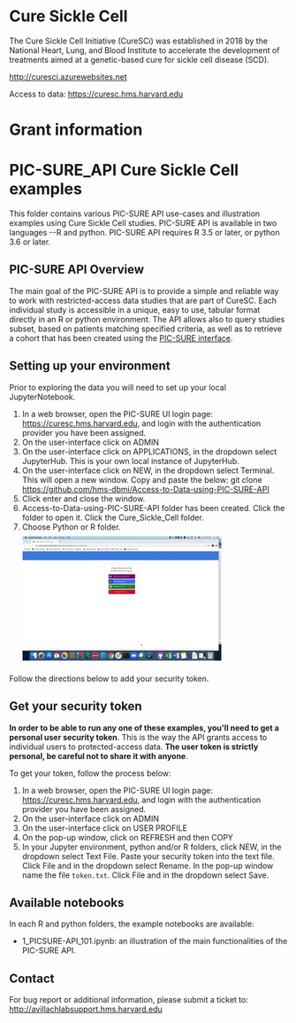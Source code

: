 # Cure Sickle Cell
The Cure Sickle Cell Initiative (CureSCi) was established in 2018 by the National Heart, Lung, and Blood Institute to accelerate the development of treatments aimed at a genetic-based cure for sickle cell disease (SCD).

http://curesci.azurewebsites.net

Access to data: https://curesc.hms.harvard.edu

# Grant information



# PIC-SURE_API Cure Sickle Cell examples

This folder contains various PIC-SURE API use-cases and illustration examples using Cure Sickle Cell studies. PIC-SURE API is available in two languages --R and python. PIC-SURE API requires R 3.5 or later, or python 3.6 or later.


## PIC-SURE API Overview

The main goal of the PIC-SURE API is to provide a simple and reliable way to work with restricted-access data studies that are part of CureSC. Each individual study is accessible in a unique, easy to use, tabular format directly in an R or python environment. The API allows also to query studies subset, based on patients matching specified criteria, as well as to retrieve a cohort that has been created using the [PIC-SURE interface](https://curesc.hms.harvard.edu). 

## Setting up your environment
Prior to exploring the data you will need to set up your local JupyterNotebook. 
1. In a web browser, open the PIC-SURE UI login page: https://curesc.hms.harvard.edu, and login with the authentication provider you have been assigned.
2. On the user-interface click on ADMIN
3. On the user-interface click on APPLICATIONS, in the dropdown select JupyterHub. This is your own local instance of JupyterHub. 
4. On the user-interface click on NEW, in the dropdown select Terminal.  This will open a new window. Copy and paste the below:
git clone https://github.com/hms-dbmi/Access-to-Data-using-PIC-SURE-API 
5. Click enter and close the window. 
6. Access-to-Data-using-PIC-SURE-API folder has been created. Click the folder to open it. Click the Cure_Sickle_Cell folder.
7. Choose Python or R folder.
![Set up JupyterHub](cure_sc_jh.gif)

Follow the directions below to add your security token. 

## Get your security token

**In order to be able to run any one of these examples, you'll need to get a personal user security token**. This is the way the API grants access to individual users to protected-access data. **The user token is strictly personal, be careful not to share it with anyone**.

To get your token, follow the process below:
1. In a web browser, open the PIC-SURE UI login page: https://curesc.hms.harvard.edu, and login with the authentication provider you have been assigned.
2. On the user-interface click on ADMIN
3. On the user-interface click on USER PROFILE
4. On the pop-up window, click on REFRESH and then COPY
5. In your Jupyter environment, python and/or R folders, click NEW, in the dropdown select Text File. Paste your security token into the text file. Click File and in the dropdown select Rename. In the pop-up window name the file `token.txt`. Click File and in the dropdown select Save. 



## Available notebooks

In each R and python folders, the example notebooks are available: 
- 1_PICSURE-API_101.ipynb: an illustration of the main functionalities of the PIC-SURE API.


## Contact

For bug report or additional information, please submit a ticket to: http://avillachlabsupport.hms.harvard.edu 

